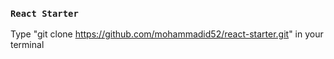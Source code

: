### `React Starter`

Type "git clone https://github.com/mohammadid52/react-starter.git" in your terminal
